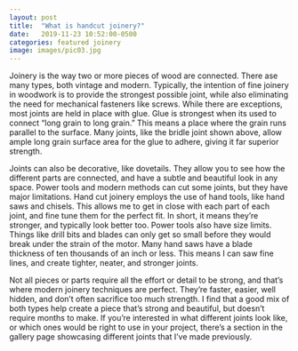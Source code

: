 ```yaml
---
layout: post
title:  "What is handcut joinery?"
date:   2019-11-23 10:52:00-0500
categories: featured joinery
image: images/pic03.jpg
---
```

Joinery is the way two or more pieces of wood are connected. There ase many
types, both vintage and modern. Typically, the intention of fine joinery in
woodwork is to provide the strongest possible joint, while also eliminating the
need for mechanical fasteners like screws. While there are exceptions, most
joints are held in place with glue. Glue is strongest when its used to connect
“long grain to long grain.” This means a place where the grain runs parallel to
the surface. Many joints, like the bridle joint shown above, allow ample long
grain surface area for the glue to adhere, giving it far superior strength.
<!--more-->

Joints can also be decorative, like dovetails. They allow you to see how the
different parts are connected, and have a subtle and beautiful look in any
space. Power tools and modern methods can cut some joints, but they have major
limitations. Hand cut joinery employs the use of hand tools, like hand saws and
chisels. This allows me to get in close with each part of each joint, and fine
tune them for the perfect fit. In short, it means they’re stronger, and
typically look better too. Power tools also have size limits. Things like drill
bits and blades can only get so small before they would break under the strain
of the motor. Many hand saws have a blade thickness of ten thousands of an inch
or less. This means I can saw fine lines, and create tighter, neater, and
stronger joints.

Not all pieces or parts require all the effort or detail to be strong, and
that’s where modern joinery techniques are perfect. They’re faster, easier, well
hidden, and don’t often sacrifice too much strength. I find that a good mix of
both types help create a piece that’s strong and beautiful, but doesn’t require
months to make. If you’re interested in what different joints look like, or
which ones would be right to use in your project, there’s a section in the
gallery page showcasing different joints that I’ve made previously.

